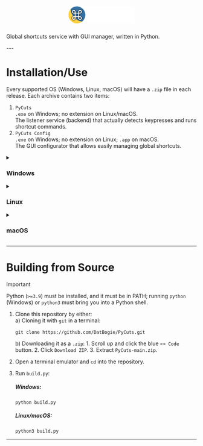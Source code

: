 <h1 align="center"><img src="./icons/PyCutsLogoFull.png" height="45px"></h1>
Global shortcuts service with GUI manager, written in Python.

\---

# Installation/Use
Every supported OS (Windows, Linux, macOS) will have a `.zip` file in each release. Each archive contains two items:

1. `PyCuts`
<br>`.exe` on Windows; no extension on Linux/macOS.
<br>The listener service (backend) that actually detects keypresses and runs shortcut commands.
2. `PyCuts Config`
<br>`.exe` on Windows; no extension on Linux; `.app` on macOS.
<br>The GUI configurator that allows easily managing global shortcuts.

<details>
<summary><h3>Windows</h3></summary>
<ol>
	<li>Download and extract <code>PyCuts-win.zip</code> from the <a href="https://github.com/DatBogie/PyCuts/releases/latest">latest release</a>.</li>
	<li>Run <code>install-win.bat</code> to create Start Menu shortcuts and install the <code>.exe</code>s to <code>%LOCALAPPDATA%\PyCuts</code>.</li>
	<li>Open <code>PyCuts</code> to start the PyCuts listener service.</li>
	<li>Right click on the tray icon and select <code>Open GUI</code> to open the GUI manager, or simply open <code>PyCuts Config</code>.</li>
</ol>
</details>

<details>
<summary><h3>Linux</h3></summary>
<ol>
	<li>Download and extract <code>PyCuts-lin.zip</code> from the <a href="https://github.com/DatBogie/PyCuts/releases/latest">latest release</a>.</li>
	<li>Run <code>install-lin.sh</code> to create <code>~/.local/share/applications</code> <code>.desktop</code> files and install the binaries to <code>~/.local/share/PyCuts</code>.</li>
	<li>Open <code>PyCuts</code> to start the PyCuts listener service.</li>
	<li>Right click on the tray icon and select <code>Open GUI</code> to open the GUI manager, or simply open <code>PyCuts Config</code>.</li>
</ol>
</details>

<details>
<summary><h3>macOS</h3></summary>
<ol>
<li>Download and extract <code>PyCuts-mac.zip</code> from the <a href="https://github.com/DatBogie/PyCuts/releases/latest">latest release</a>.</li>
<li>Run <code>install-mac.sh</code> to install <code>PyCuts Config.app</code> to <code>~/Applications</code>, and <code>PyCuts</code> to <code>/usr/local/bin</code>.</li>
<li>Open Terminal (or any other terminal emulator) and run <code>pycuts</code>. It may ask for or complain about not having certain permissions. Once it does, or you start seeing output, close the terminal window.</li>
<li>Open System Settings, go to <code>Privacy & Security > Accessibility</code>, and turn on the switch next to Terminal (or your terminal emulator app).</li>
<li>In System Settings, go to <code>Privacy & Security > Input Monitoring</code>, and turn on the switch next to Terminal (or your terminal emulator app).</li>
<li>Open Terminal (or any other terminal emulator) and run <code>pycuts</code> to start the PyCuts listener service.</li>
<li>Right click on the tray icon and select <code>Open GUI</code> to open the GUI manager, or simply open <code>PyCuts Config</code> from Launchpad or Spotlight Search.</li>
</ol>
</details>

---

# Building from Source
> [!Important]
> Python (`>=3.9`) must be installed, and it must be in PATH; running `python` (Windows) or `python3` must bring you into a Python shell.

1. Clone this repository by either:
	<br>a) Cloning it with `git` in a terminal:

	```
	git clone https://github.com/DatBogie/PyCuts.git
	```
	b) Downloading it as a `.zip`:
		1. Scroll up and click the blue `<> Code` button.
		2. Click `Download ZIP`.
		3. Extract `PyCuts-main.zip`.
2. Open a terminal emulator and `cd` into the repository.
3. Run `build.py`:
	##### Windows:

	```
	python build.py
	```
	##### Linux/macOS:

	```
	python3 build.py
	```
---
